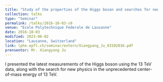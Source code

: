 ```yaml
---
title: "Study of the properties of the Higgs boson and searches for new physics with the Higgs boson at ATLAS using 13 TeV data"
collection: talks
type: "Seminar"
permalink: /talks/2016-10-03-s9
venue: "Ecole Polytechnique Federale de Lausanne"
date: 2016-10-03
modified: 2023-06-02
location: "Lausanne, Switzerland"
link: lphe.epfl.ch/seminar/extern/Xiangyang_Ju_03102016.pdf 
prensentor: Mr. Xiangyang Ju
---
```


I presented the latest measurements of the Higgs boson using the 13 TeV data, along with the search for new physics in the unprecedented center-of-mass energy of 13 TeV.
